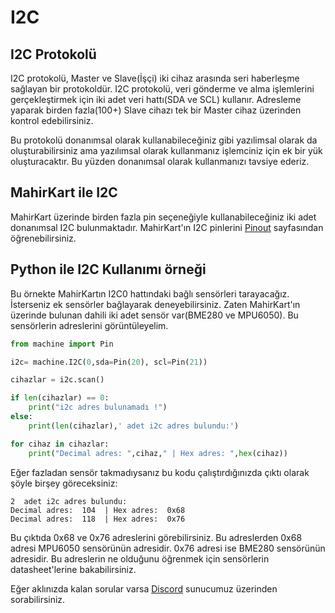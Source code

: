 # I2C

## I2C Protokolü

I2C protokolü, Master ve Slave(İşçi) iki cihaz arasında seri haberleşme sağlayan bir protokoldür. I2C protokolü, veri gönderme ve alma işlemlerini gerçekleştirmek için iki adet veri hattı(SDA ve SCL) kullanır. Adresleme yaparak birden fazla(100+) Slave cihazı tek bir Master cihaz üzerinden kontrol edebilirsiniz. 

Bu protokolü donanımsal olarak kullanabileceğiniz gibi yazılimsal olarak da oluşturabilirsiniz ama yazılımsal olarak kullanmanız işlemciniz için ek bir yük oluşturacaktır. Bu yüzden donanımsal olarak kullanmanızı tavsiye ederiz.

## MahirKart ile I2C

MahirKart üzerinde birden fazla pin seçeneğiyle kullanabileceğiniz iki adet donanımsal I2C bulunmaktadır. MahirKart'ın I2C pinlerini [Pinout](../../pinout.md) sayfasından öğrenebilirsiniz.

## Python ile I2C Kullanımı örneği

Bu örnekte MahirKartın I2C0 hattındaki bağlı sensörleri tarayacağız. İsterseniz ek sensörler bağlayarak deneyebilirsiniz. Zaten MahirKart'ın üzerinde bulunan dahili iki adet sensör var(BME280 ve MPU6050). Bu sensörlerin adreslerini görüntüleyelim.

``` python
from machine import Pin

i2c= machine.I2C(0,sda=Pin(20), scl=Pin(21))

cihazlar = i2c.scan()

if len(cihazlar) == 0:
    print("i2c adres bulunamadı !")
else:
    print(len(cihazlar),' adet i2c adres bulundu:')

for cihaz in cihazlar:
    print("Decimal adres: ",cihaz," | Hex adres: ",hex(cihaz))
```

Eğer fazladan sensör takmadıysanız bu kodu çalıştırdığınızda çıktı olarak şöyle birşey göreceksiniz:

```
2  adet i2c adres bulundu:
Decimal adres:  104  | Hex adres:  0x68
Decimal adres:  118  | Hex adres:  0x76
```

Bu çıktıda 0x68 ve 0x76 adreslerini görebilirsiniz. Bu adreslerden 0x68 adresi MPU6050 sensörünün adresidir. 0x76 adresi ise BME280 sensörünün adresidir. Bu adreslerin ne olduğunu öğrenmek için sensörlerin datasheet'lerine bakabilirsiniz.

Eğer aklınızda kalan sorular varsa [Discord](https://discord.com/invite/YVc68SrGJK) sunucumuz üzerinden sorabilirsiniz.